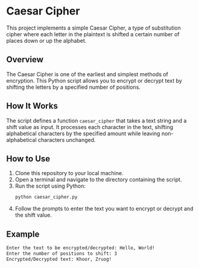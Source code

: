 # Caesar Cipher

This project implements a simple Caesar Cipher, a type of substitution cipher where each letter in the plaintext is shifted a certain number of places down or up the alphabet.

## Overview

The Caesar Cipher is one of the earliest and simplest methods of encryption. This Python script allows you to encrypt or decrypt text by shifting the letters by a specified number of positions.

## How It Works

The script defines a function `caesar_cipher` that takes a text string and a shift value as input. It processes each character in the text, shifting alphabetical characters by the specified amount while leaving non-alphabetical characters unchanged.

## How to Use

1. Clone this repository to your local machine.
2. Open a terminal and navigate to the directory containing the script.
3. Run the script using Python:
    ```sh
    python caesar_cipher.py
    ```
4. Follow the prompts to enter the text you want to encrypt or decrypt and the shift value.

## Example

```sh
Enter the text to be encrypted/decrypted: Hello, World!
Enter the number of positions to shift: 3
Encrypted/Decrypted text: Khoor, Zruog!
